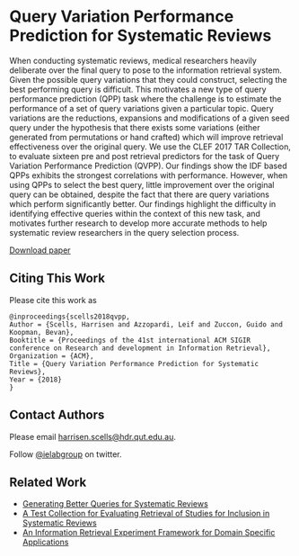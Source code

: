 # Query Variation Performance Prediction for Systematic Reviews

When conducting systematic reviews, medical researchers heavily deliberate over the final query to pose to the information retrieval system. Given the possible query variations that they could construct, selecting the best performing query is difficult.
This motivates a new type of query performance prediction (QPP) task where the challenge is to estimate the performance of a set of query variations given a particular topic. Query variations are the reductions, expansions and modifications of a given seed query under the hypothesis that there exists some variations (either generated from permutations or hand crafted) which will improve retrieval effectiveness over the original query. We use the CLEF 2017 TAR Collection, to evaluate sixteen pre and post retrieval predictors for the task of Query Variation Performance Prediction (QVPP).
Our findings show the IDF based QPPs exhibits the strongest correlations with performance. However, when using QPPs to select the best query, little improvement over the original query can be obtained, despite the fact that there are query variations which perform significantly better. Our findings highlight the difficulty in identifying effective queries within the context of this new task, and motivates further research to develop more accurate methods to help systematic review researchers in the query selection process.

[Download paper](https://scells.me/publications/sigir2018_qvpp.pdf)

## Citing This Work

Please cite this work as

```
@inproceedings{scells2018qvpp,
Author = {Scells, Harrisen and Azzopardi, Leif and Zuccon, Guido and Koopman, Bevan},
Booktitle = {Proceedings of the 41st international ACM SIGIR conference on Research and development in Information Retrieval},
Organization = {ACM},
Title = {Query Variation Performance Prediction for Systematic Reviews},
Year = {2018}
}
```

## Contact Authors

Please email [harrisen.scells@hdr.qut.edu.au](mailto:harrisen.scells@hdr.qut.edu.au).

Follow [@ielabgroup](https://twitter.com/ielabgroup) on twitter.

## Related Work

 - [Generating Better Queries for Systematic Reviews](https://ielab.io/publications/sigir2018_generating/)
 - [A Test Collection for Evaluating Retrieval of Studies for Inclusion in Systematic Reviews](https://scells.me/research/pico/)
 - [An Information Retrieval Experiment Framework for Domain Specific Applications](https://ielab.io/querylab/)
